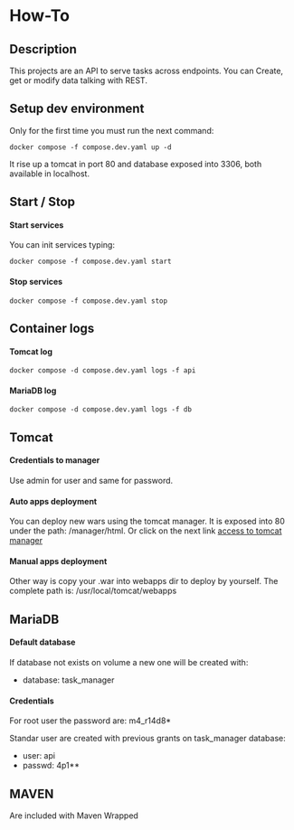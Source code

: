 # How-To

## Description

This projects are an API to serve tasks across endpoints. You can Create, get or modify data talking with REST. 

## Setup dev environment

Only for the first time you must run the next command:
```shell
docker compose -f compose.dev.yaml up -d
```

It rise up a tomcat in port 80 and database exposed into 3306, both available in localhost.

## Start / Stop

#### Start services
You can init services typing:
```shell
docker compose -f compose.dev.yaml start
```

#### Stop services
```shell
docker compose -f compose.dev.yaml stop
```

## Container logs

#### Tomcat log
```shell
docker compose -d compose.dev.yaml logs -f api
```

#### MariaDB log
```shell
docker compose -d compose.dev.yaml logs -f db
```

## Tomcat

#### Credentials to manager
Use admin for user and same for password.

#### Auto apps deployment
You can deploy new wars using the tomcat manager. It is exposed into 80 under the path: /manager/html. Or click on the next link [access to tomcat manager](http://localhost:80/manager/html)

#### Manual apps deployment
Other way is copy your .war into webapps dir to deploy by yourself. The complete path is: /usr/local/tomcat/webapps

## MariaDB

#### Default database
If database not exists on volume a new one will be created with:
- database: task_manager

#### Credentials
For root user the password are: m4_r14d8*

Standar user are created with previous grants on task_manager database:
- user: api
- passwd: 4p1**

## MAVEN
Are included with Maven Wrapped 
